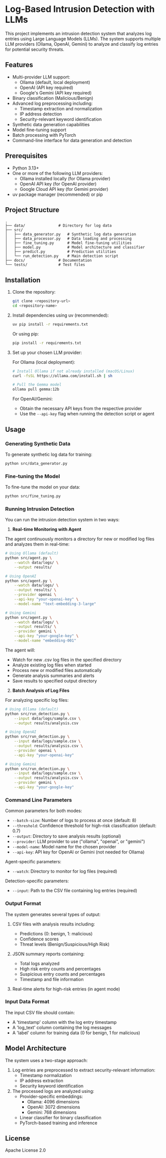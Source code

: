 # Log-Based Intrusion Detection with LLMs

This project implements an intrusion detection system that analyzes log entries using Large Language Models (LLMs). The system supports multiple LLM providers (Ollama, OpenAI, Gemini) to analyze and classify log entries for potential security threats.

## Features

- Multi-provider LLM support:
  - Ollama (default, local deployment)
  - OpenAI (API key required)
  - Google's Gemini (API key required)
- Binary classification (Malicious/Benign)
- Advanced log preprocessing including:
  - Timestamp extraction and normalization
  - IP address detection
  - Security-relevant keyword identification
- Synthetic data generation capabilities
- Model fine-tuning support
- Batch processing with PyTorch
- Command-line interface for data generation and detection

## Prerequisites

- Python 3.13+
- One or more of the following LLM providers:
  - Ollama installed locally (for Ollama provider)
  - OpenAI API key (for OpenAI provider)
  - Google Cloud API key (for Gemini provider)
- uv package manager (recommended) or pip

## Project Structure

```
.
├── data/               # Directory for log data
├── src/
│   ├── data_generator.py   # Synthetic log data generation
│   ├── data_processor.py   # Data loading and processing
│   ├── fine_tuning.py      # Model fine-tuning utilities
│   ├── model.py            # Model architecture and classifier
│   ├── predict.py          # Prediction utilities
│   └── run_detection.py    # Main detection script
├── docs/               # Documentation
└── tests/              # Test files
```

## Installation

1. Clone the repository:
   ```bash
   git clone <repository-url>
   cd <repository-name>
   ```

2. Install dependencies using uv (recommended):
   ```bash
   uv pip install -r requirements.txt
   ```
   Or using pip:
   ```bash
   pip install -r requirements.txt
   ```

3. Set up your chosen LLM provider:

   For Ollama (local deployment):
   ```bash
   # Install Ollama if not already installed (macOS/Linux)
   curl -fsSL https://ollama.com/install.sh | sh

   # Pull the Gemma model
   ollama pull gemma:12b
   ```

   For OpenAI/Gemini:
   - Obtain the necessary API keys from the respective provider
   - Use the `--api-key` flag when running the detection script or agent

## Usage

### Generating Synthetic Data

To generate synthetic log data for training:

```bash
python src/data_generator.py
```

### Fine-tuning the Model

To fine-tune the model on your data:

```bash
python src/fine_tuning.py
```

### Running Intrusion Detection

You can run the intrusion detection system in two ways:

1. **Real-time Monitoring with Agent**

The agent continuously monitors a directory for new or modified log files and analyzes them in real-time:

```bash
# Using Ollama (default)
python src/agent.py \
    --watch data/logs/ \
    --output results/

# Using OpenAI
python src/agent.py \
    --watch data/logs/ \
    --output results/ \
    --provider openai \
    --api-key "your-openai-key" \
    --model-name "text-embedding-3-large"

# Using Gemini
python src/agent.py \
    --watch data/logs/ \
    --output results/ \
    --provider gemini \
    --api-key "your-google-key" \
    --model-name "embedding-001"
```

The agent will:
- Watch for new .csv log files in the specified directory
- Analyze existing log files when started
- Process new or modified files automatically
- Generate analysis summaries and alerts
- Save results to specified output directory

2. **Batch Analysis of Log Files**

For analyzing specific log files:

```bash
# Using Ollama (default)
python src/run_detection.py \
    --input data/logs/sample.csv \
    --output results/analysis.csv

# Using OpenAI
python src/run_detection.py \
    --input data/logs/sample.csv \
    --output results/analysis.csv \
    --provider openai \
    --api-key "your-openai-key"

# Using Gemini
python src/run_detection.py \
    --input data/logs/sample.csv \
    --output results/analysis.csv \
    --provider gemini \
    --api-key "your-google-key"
```

### Command Line Parameters

Common parameters for both modes:
- `--batch-size`: Number of logs to process at once (default: 8)
- `--threshold`: Confidence threshold for high-risk classification (default: 0.7)
- `--output`: Directory to save analysis results (optional)
- `--provider`: LLM provider to use ("ollama", "openai", or "gemini")
- `--model-name`: Model name for the chosen provider
- `--api-key`: API key for OpenAI or Gemini (not needed for Ollama)

Agent-specific parameters:
- `--watch`: Directory to monitor for log files (required)

Detection-specific parameters:
- `--input`: Path to the CSV file containing log entries (required)

### Output Format

The system generates several types of output:
1. CSV files with analysis results including:
   - Predictions (0: benign, 1: malicious)
   - Confidence scores
   - Threat levels (Benign/Suspicious/High Risk)

2. JSON summary reports containing:
   - Total logs analyzed
   - High risk entry counts and percentages
   - Suspicious entry counts and percentages
   - Timestamp and file information

3. Real-time alerts for high-risk entries (in agent mode)

### Input Data Format

The input CSV file should contain:
- A 'timestamp' column with the log entry timestamp
- A 'log_text' column containing the log messages
- A 'label' column for training data (0 for benign, 1 for malicious)

## Model Architecture

The system uses a two-stage approach:
1. Log entries are preprocessed to extract security-relevant information:
   - Timestamp normalization
   - IP address extraction
   - Security keyword identification
2. The processed logs are analyzed using:
   - Provider-specific embeddings:
     - Ollama: 4096 dimensions
     - OpenAI: 3072 dimensions
     - Gemini: 768 dimensions
   - Linear classifier for binary classification
   - PyTorch-based training and inference

## License

Apache License 2.0